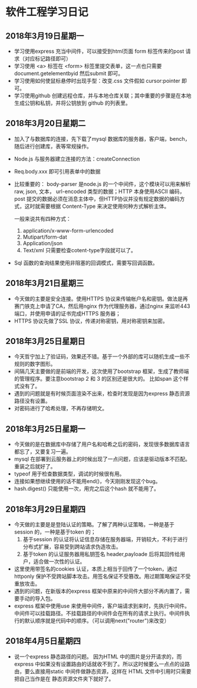 软件工程学习日记
==
2018年3月19日星期一
--
*	学习使用express 充当中间件，可以接受到html页面 form 标签传来的post 请求（对应标记路径即可）
*	学习使用 \<a\> 标签在 \<form\> 标签里提交表单，这一点也只需要 document.getelementbyid 然后submit 即可。
*	学习使用如何使鼠标悬停时出现手型：改变.css 文件假如 cursor:pointer 即可。
*	学习使用github 创建远程仓库，并与本地仓库关联；其中重要的步骤是在本地生成公钥和私钥，并将公钥放到 github 的列表里。 
  
2018年3月20日星期二
--

*	加入了与数据库的连接，先下载了mysql 数据库的服务器，客户端，bench，随后进行创建库，表等常规操作。
*	Node.js 与服务器建立连接的方法：createConnection
*	Req.body.xxx 即可引用表单中的数据
*   比较重要的： body-parser 是node.js 的一个中间件，这个模块可以用来解析 raw, json, 文本， url-encoded 类型的数据；HTTP 本身使用ASCII 编码，post 提交的数据必须在消息主体中，但HTTP协议并没有规定数据的编码方式，这时就需要根据 Content-Type 来决定使用何种方式解析主体。

    一般来说共有四种方式： 

    1. application/x-www-form-urlencoded 
    2. Mutipart/form-dat 
    3. Application/json
    4. Text/xml
  只需要检查cotent-type字段就可以了。
  
*	Sql 函数的查询结果使用非阻塞的回调模式，需要写回调函数。

2018年3月21日星期三
--
* 今天做的主要是安全连接。使用HTTPS 协议来传输帐户名和密钥。做法是再赛门铁克上申请了CA，然后用nginx 作为代理服务器，通过nginx 来监听443 端口，并使用申请的证书完成HTTPS 服务器；
* HTTPS 协议先做了SSL 协议，传递对称密钥，用对称密钥来加密。

2018年3月25日星期日
--
* 今天哲宁加上了验证码，效果还不错。基于一个外部的库可以随机生成一些不规则的数字图形。
* 间隔几天主要做的是前端的开发，这次使用了bootstrap 框架，生成了教师端的管理程序。要注意bootstrap 2 和 3 的区别还是很大的。 比如span 这个样式没有了。
* 遇到的问题就是有时候页面渲染不出来，检查时发现是因为express 静态资源路径没有设置。
* 对密码进行了哈希处理，不再存储明文。

2018年3月25日星期一
--
* 今天做的是在数据库中存储了用户名和哈希之后的密码，发现很多数据库语言都忘了，又要复习一遍。
* mysql 在部署到云服务器上的时候出现了一点问题，应该是驱动版本不匹配。 重装之后就好了。
* typeof 用于检查数据类型，调试的时候很有用。
* 连接如果想继续使用的话不能用end()，今天刚刚发现这个bug。
* hash.digest() 只能使用一次，用完之后这个hash 就不能用了。

2018年3月29日星期四
--
* 今天做的主要是是登陆认证的策略。了解了两种认证策略，一种是基于session 的，一种是基于token 的；
  1. 基于session 的认证将认证信息存储在服务器端，开销较大，不利于进行分布式扩展，容易受到跨站请求伪造攻击。
  2. 基于token 的认证服务器用私钥签名 header,payloade 后将其回传给用户，适合做一次性的认证。
* 这里使用带签名的cookies 认证，本质上相当于回传了一个token，通过httponly 保护不受跨站脚本攻击。用签名保证不受篡改。用过期策略保证不受重放攻击。
* 遇到的问题，在新版本的express 框架中原来的中间件大部分不再内置了，需要手动的导入包。 
* express 框架中使用use 来使用中间件，客户端请求到来时，先执行中间件。中间件可以挂载路径。不挂载路径的中间件会在所有的请求上执行。中间件执行的默认顺序就是代码中的顺序。（可以调用next("router")来改变）

2018年4月5日星期四
--

* 说一个express 静态路径的问题。 因为HTML 中的图片是分开请求的，而express 中如果没有设置路由的话就收不到了。所以这时候要么一点点的设路由，要么直接用static 中间件做静态资源，这样在 HTML 文件中引用时只需要把自己当作是在 静态资源文件夹下就好了。 
